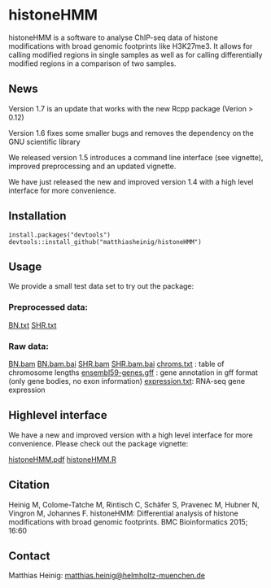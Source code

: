 # histoneHMM

histoneHMM is a software to analyse ChIP-seq data of histone modifications with broad genomic footprints like H3K27me3. It allows for calling modified regions in single samples as well as for calling differentially modified regions in a comparison of two samples.

## News

Version 1.7 is an update that works with the new Rcpp package (Verion > 0.12)

Version 1.6 fixes some smaller bugs and removes the dependency on the GNU scientific library

We released version 1.5 introduces a command line interface (see vignette), improved preprocessing and an updated vignette.

We have just released the new and improved version 1.4 with a high level interface for more convenience.

## Installation

```{r}
install.packages("devtools")
devtools::install_github("matthiasheinig/histoneHMM")
```

## Usage

We provide a small test data set to try out the package:

### Preprocessed data:
[BN.txt](http://histonehmm.molgen.mpg.de/data/BN.txt)
[SHR.txt](http://histonehmm.molgen.mpg.de/data/SHR.txt)

### Raw data:
[BN.bam](http://histonehmm.molgen.mpg.de/data/BN.bam)
[BN.bam.bai](http://histonehmm.molgen.mpg.de/data/BN.bam.bai)
[SHR.bam](http://histonehmm.molgen.mpg.de/data/SHR.bam)
[SHR.bam.bai](http://histonehmm.molgen.mpg.de/data/SHR.bam.bai)
[chroms.txt](http://histonehmm.molgen.mpg.de/data/chroms.txt) : table of chromosome lengths
[ensembl59-genes.gff](http://histonehmm.molgen.mpg.de/data/ensembl59-genes.gff) : gene annotation in gff format (only gene bodies, no exon information)
[expression.txt](http://histonehmm.molgen.mpg.de/data/expression.txt): RNA-seq gene expression

## Highlevel interface

We have a new and improved version with a high level interface for more convenience. Please check out the package vignette:

[histoneHMM.pdf](http://histonehmm.molgen.mpg.de/v1.6/histoneHMM.pdf)
[histoneHMM.R](http://histonehmm.molgen.mpg.de/v1.6/histoneHMM.R)

## Citation

Heinig M, Colome-Tatche M, Rintisch C, Schäfer S, Pravenec M, Hubner N, Vingron M, Johannes F. histoneHMM: Differential analysis of histone modifications with broad genomic footprints. BMC Bioinformatics 2015; 16:60

## Contact

Matthias Heinig: matthias.heinig@helmholtz-muenchen.de